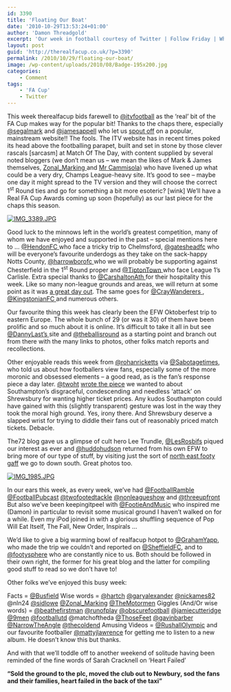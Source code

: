 ```yaml
---
id: 3390
title: 'Floating Our Boat'
date: '2010-10-29T13:53:24+01:00'
author: 'Damon Threadgold'
excerpt: 'Our week in football courtesy of Twitter | Follow Friday | What we enjoyed this week | keepingitpeel | What''s up next? | Who made us chuckle | Thanks to a few (actually more than a few) | Do have a mooch round the site'
layout: post
guid: 'http://therealfacup.co.uk/?p=3390'
permalink: /2010/10/29/floating-our-boat/
image: /wp-content/uploads/2010/08/Badge-195x200.jpg
categories:
    - Comment
tags:
    - 'FA Cup'
    - Twitter
---
```


This week therealfacup bids farewell to [@itvfootball](http://twitter.com/itvfootball) as the ‘real’ bit of the FA Cup makes way for the popular bit! Thanks to the chaps there, especially [@segalmark](http://twitter.com/segalmark) and [@jamesappell](http://twitter.com/jamesappell) who let us [spout off](http://www.itv.com/sport/football/facup/) on a popular, mainstream website!! The fools. The ITV website has in recent times poked its head above the footballing parapet, built and set in stone by those clever rascals \[sarcasm\] at Match Of The Day, with content supplied by several noted bloggers (we don’t mean us – we mean the likes of Mark &amp; James themselves, [Zonal\_Marking ](http://twitter.com/zonal_marking)and [Mr Cammisola](http://twitter.com/rcammisola)) who have livened up what could be a very dry, Champs League-heavy site. It’s good to see – maybe one day it might spread to the TV version and they will choose the correct 1<sup>st</sup> Round ties and go for something a bit more esoteric? \[wink\] We’ll have a Real FA Cup Awards coming up soon (hopefully) as our last piece for the chaps this season.

[![IMG_3389.JPG](http://lh6.ggpht.com/_3L4_Y2OBz2M/TIgaRvBbcSI/AAAAAAAAChw/YeopqMjerY8/IMG_3389.JPG?imgmax=200)](http://lh6.ggpht.com/_3L4_Y2OBz2M/TIgaRvBbcSI/AAAAAAAAChw/YeopqMjerY8/IMG_3389.JPG?imgmax=640)

Good luck to the minnows left in the world’s greatest competition, many of whom we have enjoyed and supported in the past – special mentions here to … [@HendonFC ](http://twitter.com/hendonfc)who face a tricky trip to Chelmsford, [@gatesheadfc](http://twitter.com/gatesheadfc) who will be everyone’s favourite underdogs as they take on the sack-happy Notts County, [@harrowborofc ](http://twitter.com/harrowborofc)who we will probably be supporting against Chesterfield in the 1<sup>st</sup> Round proper and [@TiptonTown ](http://twitter.com/tiptontownfc)who face League 1’s Carlisle. Extra special thanks to [@CarshaltonAth ](http://twitter.com/carshaltonath)for their hospitality this week. Like so many non-league grounds and areas, we will return at some point as it was [a great day out](http://therealfacup.co.uk/2010/10/24/hope/). The same goes for [@CrayWanderers ](http://twitter.com/craywanderers), [@KingstonianFC ](http://twitter.com/kingstonianfc) and numerous others.

Our favourite thing this week has clearly been the EFW Oktoberfest trip to eastern Europe. The whole bunch of 29 (or was it 30) of them have been prolific and so much about it is online. It’s difficult to take it all in but see [@DannyLast’s ](http://twitter.com/dannylast)site and [@theballisround](http://twitter.com/theballisround) as a starting point and branch out from there with the many links to photos, other folks match reports and recollections.

Other enjoyable reads this week from [@rohanricketts](http://twitter.com/rohanricketts) via [@Sabotagetimes](http://twitter.com/sabotagetimes), who told us about how footballers view fans, especially some of the more moronic and obsessed elements – a good read, as is the fan’s response piece a day later. [@twoht](http://twitter.com/twoht) [wrote the piece](http://www.twohundredpercent.net/?p=9636) we wanted to about Southampton’s disgraceful, condescending and needless ‘attack’ on Shrewsbury for wanting higher ticket prices. Any kudos Southampton could have gained with this (slightly transparent) gesture was lost in the way they took the moral high ground. Yes, irony there. And Shrewsbury deserve a slapped wrist for trying to diddle their fans out of reasonably priced match tickets. Debacle.

The72 blog gave us a glimpse of cult hero Lee Trundle, [@LesRosbifs](http://twitter.com/lesrosbifs) piqued our interest as ever and [@huddohudson](http://twitter.com/huddohudson) returned from his own EFW to bring more of our type of stuff, by visiting just the sort of [north east footy gaff](http://ganninaway.blogspot.com/) we go to down south. Great photos too.

[![IMG_1985.JPG](http://lh3.ggpht.com/_3L4_Y2OBz2M/S6lQiWfAPKI/AAAAAAAACBU/m7niK2drIfU/IMG_1985.JPG?imgmax=200)](http://lh3.ggpht.com/_3L4_Y2OBz2M/S6lQiWfAPKI/AAAAAAAACBU/m7niK2drIfU/IMG_1985.JPG?imgmax=640)

In our ears this week, as every week, we’ve had [@FootballRamble](http://twitter.com/footballramble) [@FootballPubcast](http://twitter.com/footballpubcast) [@twofootedtackle](http://twitter.com/twofootedtackle) [@nonleagueshow](http://twitter.com/nonleagueshow) and [@threeupfront](http://twitter.com/threeupfront) But also we’ve been keepingitpeel with [@FootieAndMusic](http://twitter.com/footieandmusic) who inspired me (Damon) in particular to revisit some musical ground I haven’t walked on for a while. Even my iPod joined in with a glorious shuffling sequence of Pop Will Eat Itself, The Fall, New Order, Inspirals …

We’d like to give a big warming bowl of realfacup hotpot to [@GrahamYapp](http://twitter.com/grahamyapp), who made the trip we couldn’t and reported on [@SheffieldFC](http://twitter.com/sheffieldfc), and to [@footysphere](http://twitter.com/footysphere) who are constantly nice to us. Both should be followed in their own right, the former for his great blog and the latter for compiling good stuff to read so we don’t have to!

Other folks we’ve enjoyed this busy week:

Facts = [@Busfield](http://twitter.com/busfield) Wise words = [@hartch](http://twitter.com/hartch) [@garyalexander](http://twitter.com/garyalexander) [@nickames82](http://twitter.com/nickames82) @nln24 [@sidlowe](http://twitter.com/sidlowe) [@Zonal\_Marking](http://twitter.com/zonal_marking) [@TheMotormen](http://twitter.com/themotormen) Giggles (And/Or wise words) = [@beathefirstman](http://twitter.com/beatthefirstman) [@runofplay](http://twitter.com/runofplay) [@obscurefootball](http://twitter.com/obscurefootball) [@jamiecutteridge](http://twitter.com/jamiecutteridge) [@9men](http://twitter.com/9men) [@footballutd](http://twitter.com/footballutd) @matchoftheda [@ThoseFeet](http://twitter.com/thosefeet) [@gavinbarber](http://twitter.com/gavinbarber) [@NarrowTheAngle](http://twitter.com/narrowtheangle) [@thecoldend](http://twitter.com/thecoldend) Amusing Videos = [@RushallOlympic](http://twitter.com/rushallolympic) and our favourite footballer [@mattyjlawrence](http://twitter.com/mattyjlawrence) for getting me to listen to a new album. He doesn’t know this but thanks.

And with that we’ll toddle off to another weekend of solitude having been reminded of the fine words of Sarah Cracknell on ‘Heart Failed’

**“Sold the ground to the plc, moved the club out to Newbury, sod the fans and their families, heart failed in the back of the taxi”**